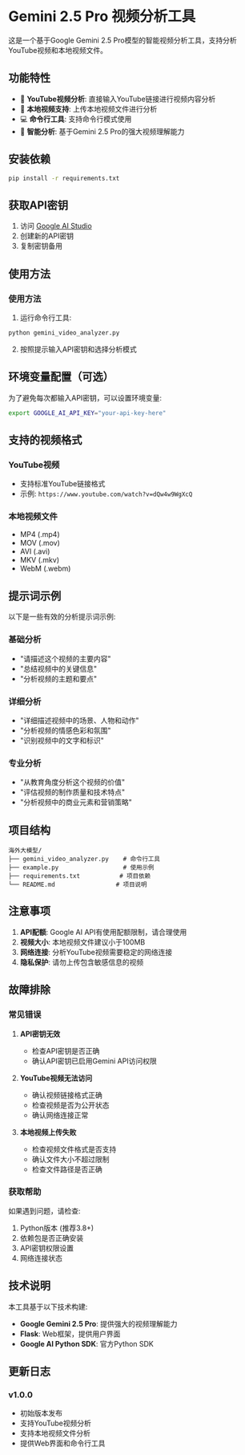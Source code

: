# Gemini 2.5 Pro 视频分析工具

这是一个基于Google Gemini 2.5 Pro模型的智能视频分析工具，支持分析YouTube视频和本地视频文件。

## 功能特性

- 🎥 **YouTube视频分析**: 直接输入YouTube链接进行视频内容分析
- 📁 **本地视频支持**: 上传本地视频文件进行分析
- 💻 **命令行工具**: 支持命令行模式使用
- 🤖 **智能分析**: 基于Gemini 2.5 Pro的强大视频理解能力

## 安装依赖

```bash
pip install -r requirements.txt
```

## 获取API密钥

1. 访问 [Google AI Studio](https://aistudio.google.com/app/apikey)
2. 创建新的API密钥
3. 复制密钥备用

## 使用方法

### 使用方法

1. 运行命令行工具:
```bash
python gemini_video_analyzer.py
```

2. 按照提示输入API密钥和选择分析模式

## 环境变量配置（可选）

为了避免每次都输入API密钥，可以设置环境变量:

```bash
export GOOGLE_AI_API_KEY="your-api-key-here"
```

## 支持的视频格式

### YouTube视频
- 支持标准YouTube链接格式
- 示例: `https://www.youtube.com/watch?v=dQw4w9WgXcQ`

### 本地视频文件
- MP4 (.mp4)
- MOV (.mov)
- AVI (.avi)
- MKV (.mkv)
- WebM (.webm)

## 提示词示例

以下是一些有效的分析提示词示例:

### 基础分析
- "请描述这个视频的主要内容"
- "总结视频中的关键信息"
- "分析视频的主题和要点"

### 详细分析
- "详细描述视频中的场景、人物和动作"
- "分析视频的情感色彩和氛围"
- "识别视频中的文字和标识"

### 专业分析
- "从教育角度分析这个视频的价值"
- "评估视频的制作质量和技术特点"
- "分析视频中的商业元素和营销策略"

## 项目结构

```
海外大模型/
├── gemini_video_analyzer.py    # 命令行工具
├── example.py                  # 使用示例
├── requirements.txt           # 项目依赖
└── README.md                 # 项目说明
```

## 注意事项

1. **API配额**: Google AI API有使用配额限制，请合理使用
2. **视频大小**: 本地视频文件建议小于100MB
3. **网络连接**: 分析YouTube视频需要稳定的网络连接
4. **隐私保护**: 请勿上传包含敏感信息的视频

## 故障排除

### 常见错误

1. **API密钥无效**
   - 检查API密钥是否正确
   - 确认API密钥已启用Gemini API访问权限

2. **YouTube视频无法访问**
   - 确认视频链接格式正确
   - 检查视频是否为公开状态
   - 确认网络连接正常

3. **本地视频上传失败**
   - 检查视频文件格式是否支持
   - 确认文件大小不超过限制
   - 检查文件路径是否正确

### 获取帮助

如果遇到问题，请检查:
1. Python版本 (推荐3.8+)
2. 依赖包是否正确安装
3. API密钥权限设置
4. 网络连接状态

## 技术说明

本工具基于以下技术构建:
- **Google Gemini 2.5 Pro**: 提供强大的视频理解能力
- **Flask**: Web框架，提供用户界面
- **Google AI Python SDK**: 官方Python SDK

## 更新日志

### v1.0.0
- 初始版本发布
- 支持YouTube视频分析
- 支持本地视频文件分析
- 提供Web界面和命令行工具